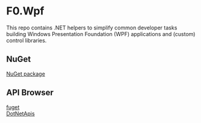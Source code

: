 # F0.Wpf
This repo contains .NET helpers to simplify common developer tasks building Windows Presentation Foundation (WPF) applications and (custom) control libraries.

## NuGet
[NuGet package](https://www.nuget.org/packages/F0.Wpf/)

## API Browser
[fuget](https://www.fuget.org/packages/F0.Wpf)\
[DotNetApis](http://dotnetapis.com/pkg/F0.Wpf)

